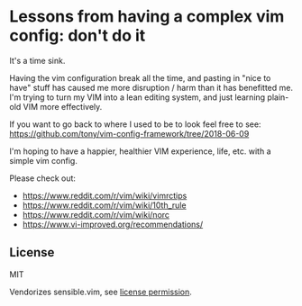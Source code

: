 # Lessons from having a complex vim config: don't do it

It's a time sink.

Having the vim configuration break all the time, and pasting in "nice to have" stuff has caused me
more disruption / harm than it has benefitted me. I'm trying to turn my VIM into a lean editing
system, and just learning plain-old VIM more effectively.

If you want to go back to where I used to be to look feel free to see:
<https://github.com/tony/vim-config-framework/tree/2018-06-09>

I'm hoping to have a happier, healthier VIM experience, life, etc. with a simple vim config.

Please check out:

- <https://www.reddit.com/r/vim/wiki/vimrctips>
- <https://www.reddit.com/r/vim/wiki/10th_rule>
- <https://www.reddit.com/r/vim/wiki/norc>
- <https://www.vi-improved.org/recommendations/>

## License

MIT

Vendorizes sensible.vim, see [license permission].

[license permission]: https://github.com/tpope/vim-sensible/issues/106
